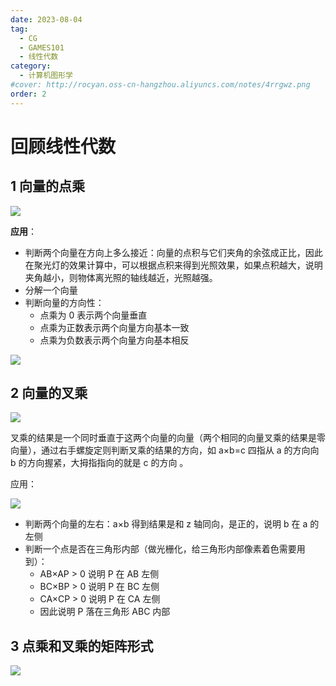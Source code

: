 ```yaml
---
date: 2023-08-04
tag:
  - CG
  - GAMES101
  - 线性代数
category:
  - 计算机图形学
#cover: http://rocyan.oss-cn-hangzhou.aliyuncs.com/notes/4rrgwz.png
order: 2
---
```


# 回顾线性代数

## 1 向量的点乘

![](https://rocyan.oss-cn-hangzhou.aliyuncs.com/blog/202406261207366.jpg)

**应用**：

- 判断两个向量在方向上多么接近：向量的点积与它们夹角的余弦成正比，因此在聚光灯的效果计算中，可以根据点积来得到光照效果，如果点积越大，说明夹角越小，则物体离光照的轴线越近，光照越强。
- 分解一个向量
- 判断向量的方向性：
  - 点乘为 0 表示两个向量垂直
  - 点乘为正数表示两个向量方向基本一致
  - 点乘为负数表示两个向量方向基本相反

![](https://rocyan.oss-cn-hangzhou.aliyuncs.com/blog/202406261207754.jpg)

## 2 向量的叉乘

![](https://rocyan.oss-cn-hangzhou.aliyuncs.com/blog/202406261207350.jpg)

叉乘的结果是一个同时垂直于这两个向量的向量（两个相同的向量叉乘的结果是零向量），通过右手螺旋定则判断叉乘的结果的方向，如 a×b=c 四指从 a 的方向向 b 的方向握紧，大拇指指向的就是 c 的方向 。

应用：

![](https://rocyan.oss-cn-hangzhou.aliyuncs.com/blog/202406261207207.jpg)

- 判断两个向量的左右：a×b 得到结果是和 z 轴同向，是正的，说明 b 在 a 的左侧
- 判断一个点是否在三角形内部（做光栅化，给三角形内部像素着色需要用到）：
  - AB×AP > 0  说明 P 在 AB 左侧
  - BC×BP > 0  说明 P 在 BC 左侧
  - CA×CP > 0  说明 P 在 CA 左侧
  - 因此说明 P 落在三角形 ABC 内部

## 3 点乘和叉乘的矩阵形式

![](https://rocyan.oss-cn-hangzhou.aliyuncs.com/blog/202406261207008.jpg)

